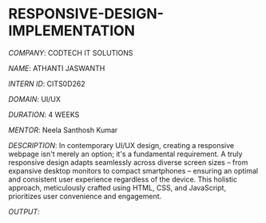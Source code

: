 # RESPONSIVE-DESIGN-IMPLEMENTATION

*COMPANY*: CODTECH IT SOLUTIONS

*NAME*: ATHANTI JASWANTH

*INTERN ID*: CITS0D262

*DOMAIN*: UI/UX

*DURATION*: 4 WEEKS

*MENTOR*: Neela Santhosh Kumar

*DESCRIPTION*: In contemporary UI/UX design, creating a responsive webpage isn't merely an option; it's a fundamental requirement. A truly responsive design adapts seamlessly across diverse screen sizes – from expansive desktop monitors to compact smartphones – ensuring an optimal and consistent user experience regardless of the device. This holistic approach, meticulously crafted using HTML, CSS, and JavaScript, prioritizes user convenience and engagement.

*OUTPUT*: 
